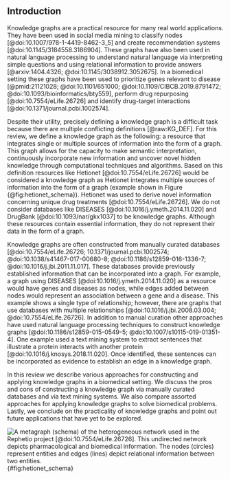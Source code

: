 ## Introduction

Knowledge graphs are a practical resource for many real world applications.
They have been used in social media mining to classify nodes [@doi:10.1007/978-1-4419-8462-3_5] and create recommendation systems [@doi:10.1145/3184558.3186904].
These graphs have also been used in natural language processing to understand natural language via interpreting simple questions and using relational information to provide answers [@arxiv:1404.4326; @doi:10.1145/3038912.3052675].
In a biomedical setting these graphs have been used to prioritize genes relevant to disease [@pmid:21121028; @doi:10.1101/651000; @doi:10.1109/CIBCB.2019.8791472; @doi:10.1093/bioinformatics/bty559], perform drug repurposing [@doi:10.7554/eLife.26726] and identify drug-target interactions [@doi:10.1371/journal.pcbi.1002574].

Despite their utility, precisely defining a knowledge graph is a difficult task because there are multiple conflicting definitions [@raw:KG_DEF].
For this review, we define a knowledge graph as the following: a resource that integrates single or multiple sources of information into the form of a graph.
This graph allows for the capacity to make semantic interpretation, continuously incorporate new information and uncover novel hidden knowledge through computational techniques and algorithms.
Based on this definition resources like Hetionet [@doi:10.7554/eLife.26726] would be considered a knowledge graph as Hetionet integrates multiple sources of information into the form of a graph (example shown in Figure {@fig:hetionet_schema}).
Hetionet was used to derive novel information concerning unique drug treatments [@doi:10.7554/eLife.26726].
We do not consider databases like DISEASES [@doi:10.1016/j.ymeth.2014.11.020] and DrugBank [@doi:10.1093/nar/gkx1037] to be knowledge graphs.
Although these resources contain essential information, they do not represent their data in the form of a graph.

Knowledge graphs are often constructed from manually curated databases [@doi:10.7554/eLife.26726; 10.1371/journal.pcbi.1002574; @doi:10.1038/s41467-017-00680-8; @doi:10.1186/s12859-016-1336-7;  @doi:10.1016/j.jbi.2011.11.017].
These databases provide previously established information that can be incorporated into a graph.
For example, a graph using DISEASES [@doi:10.1016/j.ymeth.2014.11.020] as a resource would have genes and diseases as nodes, while edges added between nodes would represent an association between a gene and a disease.
This example shows a single type of relationship; however, there are graphs that use databases with multiple relationships [@doi:10.1016/j.jbi.2008.03.004; @doi:10.7554/eLife.26726].
In addition to manual curation other approaches have used natural language processing techniques to construct knowledge graphs [@doi:10.1186/s12859-015-0549-5; @doi:10.1007/s10115-019-01351-4].
One example used a text mining system to extract sentences that illustrate a protein interacts with another protein [@doi:10.1016/j.knosys.2018.11.020].
Once identified, these sentences can be incorporated as evidence to establish an edge in a knowledge graph.

In this review we describe various approaches for constructing and applying knowledge graphs in a biomedical setting.
We discuss the pros and cons of constructing a knowledge graph via manually curated databases and via text mining systems.
We also compare assorted approaches for applying knowledge graphs to solve biomedical problems.
Lastly, we conclude on the practicality of knowledge graphs and point out future applications that have yet to be explored.

![
A metagraph (schema) of the heterogeneous network used in the Rephetio project [@doi:10.7554/eLife.26726].
This undirected network depicts pharmacological and biomedical information.
The nodes (circles) represent entities and edges (lines) depict relational information between two entities.
](https://raw.githubusercontent.com/dhimmel/rephetio/f02d44fde7eeef0ffdca0800e0b43c48d800c86d/figure/metagraph.png){#fig:hetionet_schema}

